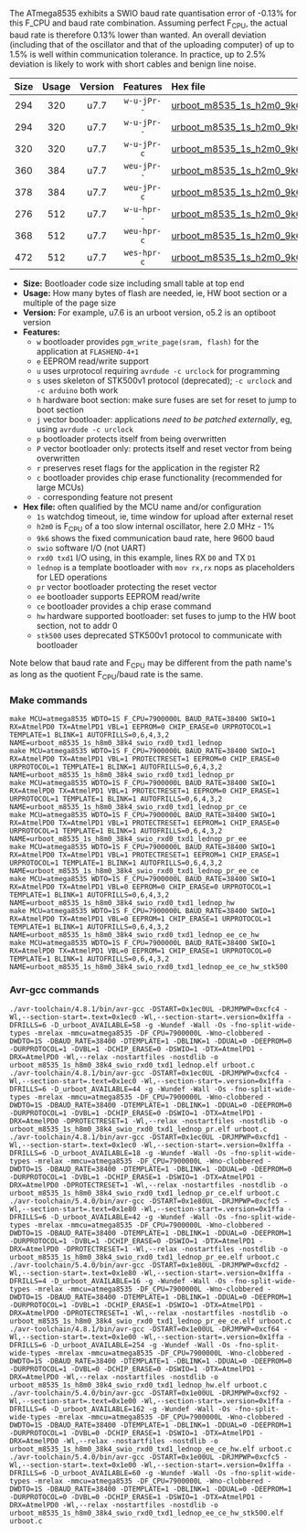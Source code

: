 The ATmega8535 exhibits a SWIO baud rate quantisation error of -0.13% for this F_CPU and baud rate combination. Assuming perfect F<sub>CPU</sub>, the actual baud rate is therefore 0.13% lower than wanted. An overall deviation (including that of the oscillator and that of the uploading computer) of up to 1.5% is well within communication tolerance. In practice, up to 2.5% deviation is likely to work with short cables and benign line noise.

|Size|Usage|Version|Features|Hex file|
|:-:|:-:|:-:|:-:|:--|
|294|320|u7.7|`w-u-jPr--`|[urboot_m8535_1s_h2m0_9k6_swio_rxd0_txd1_lednop.hex](https://raw.githubusercontent.com/stefanrueger/urboot.hex/main/mcus/atmega8535/watchdog_1_s/internal_oscillator_h-1.25%25/%2B2m000000_hz/%2B%2B%2B9k6_baud/uart0_rxd0_txd1/lednop/urboot_m8535_1s_h2m0_9k6_swio_rxd0_txd1_lednop.hex)|
|294|320|u7.7|`w-u-jPr--`|[urboot_m8535_1s_h2m0_9k6_swio_rxd0_txd1_lednop_pr.hex](https://raw.githubusercontent.com/stefanrueger/urboot.hex/main/mcus/atmega8535/watchdog_1_s/internal_oscillator_h-1.25%25/%2B2m000000_hz/%2B%2B%2B9k6_baud/uart0_rxd0_txd1/lednop/urboot_m8535_1s_h2m0_9k6_swio_rxd0_txd1_lednop_pr.hex)|
|320|320|u7.7|`w-u-jPr-c`|[urboot_m8535_1s_h2m0_9k6_swio_rxd0_txd1_lednop_pr_ce.hex](https://raw.githubusercontent.com/stefanrueger/urboot.hex/main/mcus/atmega8535/watchdog_1_s/internal_oscillator_h-1.25%25/%2B2m000000_hz/%2B%2B%2B9k6_baud/uart0_rxd0_txd1/lednop/urboot_m8535_1s_h2m0_9k6_swio_rxd0_txd1_lednop_pr_ce.hex)|
|360|384|u7.7|`weu-jPr--`|[urboot_m8535_1s_h2m0_9k6_swio_rxd0_txd1_lednop_pr_ee.hex](https://raw.githubusercontent.com/stefanrueger/urboot.hex/main/mcus/atmega8535/watchdog_1_s/internal_oscillator_h-1.25%25/%2B2m000000_hz/%2B%2B%2B9k6_baud/uart0_rxd0_txd1/lednop/urboot_m8535_1s_h2m0_9k6_swio_rxd0_txd1_lednop_pr_ee.hex)|
|378|384|u7.7|`weu-jPr-c`|[urboot_m8535_1s_h2m0_9k6_swio_rxd0_txd1_lednop_pr_ee_ce.hex](https://raw.githubusercontent.com/stefanrueger/urboot.hex/main/mcus/atmega8535/watchdog_1_s/internal_oscillator_h-1.25%25/%2B2m000000_hz/%2B%2B%2B9k6_baud/uart0_rxd0_txd1/lednop/urboot_m8535_1s_h2m0_9k6_swio_rxd0_txd1_lednop_pr_ee_ce.hex)|
|276|512|u7.7|`w-u-hpr--`|[urboot_m8535_1s_h2m0_9k6_swio_rxd0_txd1_lednop_hw.hex](https://raw.githubusercontent.com/stefanrueger/urboot.hex/main/mcus/atmega8535/watchdog_1_s/internal_oscillator_h-1.25%25/%2B2m000000_hz/%2B%2B%2B9k6_baud/uart0_rxd0_txd1/lednop/urboot_m8535_1s_h2m0_9k6_swio_rxd0_txd1_lednop_hw.hex)|
|368|512|u7.7|`weu-hpr-c`|[urboot_m8535_1s_h2m0_9k6_swio_rxd0_txd1_lednop_ee_ce_hw.hex](https://raw.githubusercontent.com/stefanrueger/urboot.hex/main/mcus/atmega8535/watchdog_1_s/internal_oscillator_h-1.25%25/%2B2m000000_hz/%2B%2B%2B9k6_baud/uart0_rxd0_txd1/lednop/urboot_m8535_1s_h2m0_9k6_swio_rxd0_txd1_lednop_ee_ce_hw.hex)|
|472|512|u7.7|`wes-hpr-c`|[urboot_m8535_1s_h2m0_9k6_swio_rxd0_txd1_lednop_ee_ce_hw_stk500.hex](https://raw.githubusercontent.com/stefanrueger/urboot.hex/main/mcus/atmega8535/watchdog_1_s/internal_oscillator_h-1.25%25/%2B2m000000_hz/%2B%2B%2B9k6_baud/uart0_rxd0_txd1/lednop/urboot_m8535_1s_h2m0_9k6_swio_rxd0_txd1_lednop_ee_ce_hw_stk500.hex)|

- **Size:** Bootloader code size including small table at top end
- **Usage:** How many bytes of flash are needed, ie, HW boot section or a multiple of the page size
- **Version:** For example, u7.6 is an urboot version, o5.2 is an optiboot version
- **Features:**
  + `w` bootloader provides `pgm_write_page(sram, flash)` for the application at `FLASHEND-4+1`
  + `e` EEPROM read/write support
  + `u` uses urprotocol requiring `avrdude -c urclock` for programming
  + `s` uses skeleton of STK500v1 protocol (deprecated); `-c urclock` and `-c arduino` both work
  + `h` hardware boot section: make sure fuses are set for reset to jump to boot section
  + `j` vector bootloader: applications *need to be patched externally*, eg, using `avrdude -c urclock`
  + `p` bootloader protects itself from being overwritten
  + `P` vector bootloader only: protects itself and reset vector from being overwritten
  + `r` preserves reset flags for the application in the register R2
  + `c` bootloader provides chip erase functionality (recommended for large MCUs)
  + `-` corresponding feature not present
- **Hex file:** often qualified by the MCU name and/or configuration
  + `1s` watchdog timeout, ie, time window for upload after external reset
  + `h2m0` is F<sub>CPU</sub> of a too slow internal oscillator, here 2.0 MHz - 1%
  + `9k6` shows the fixed communication baud rate, here 9600 baud
  + `swio` software I/O (not UART)
  + `rxd0 txd1` I/O using, in this example, lines RX `D0` and TX `D1`
  + `lednop` is a template bootloader with `mov rx,rx` nops as placeholders for LED operations
  + `pr` vector bootloader protecting the reset vector
  + `ee` bootloader supports EEPROM read/write
  + `ce` bootloader provides a chip erase command
  + `hw` hardware supported bootloader: set fuses to jump to the HW boot section, not to addr 0
  + `stk500` uses deprecated STK500v1 protocol to communicate with bootloader


Note below that baud rate and F<sub>CPU</sub> may be different from the path name's as long as the quotient F<sub>CPU</sub>/baud rate is the same.

### Make commands
```
make MCU=atmega8535 WDTO=1S F_CPU=7900000L BAUD_RATE=38400 SWIO=1 RX=AtmelPD0 TX=AtmelPD1 VBL=1 EEPROM=0 CHIP_ERASE=0 URPROTOCOL=1 TEMPLATE=1 BLINK=1 AUTOFRILLS=0,6,4,3,2 NAME=urboot_m8535_1s_h8m0_38k4_swio_rxd0_txd1_lednop
make MCU=atmega8535 WDTO=1S F_CPU=7900000L BAUD_RATE=38400 SWIO=1 RX=AtmelPD0 TX=AtmelPD1 VBL=1 PROTECTRESET=1 EEPROM=0 CHIP_ERASE=0 URPROTOCOL=1 TEMPLATE=1 BLINK=1 AUTOFRILLS=0,6,4,3,2 NAME=urboot_m8535_1s_h8m0_38k4_swio_rxd0_txd1_lednop_pr
make MCU=atmega8535 WDTO=1S F_CPU=7900000L BAUD_RATE=38400 SWIO=1 RX=AtmelPD0 TX=AtmelPD1 VBL=1 PROTECTRESET=1 EEPROM=0 CHIP_ERASE=1 URPROTOCOL=1 TEMPLATE=1 BLINK=1 AUTOFRILLS=0,6,4,3,2 NAME=urboot_m8535_1s_h8m0_38k4_swio_rxd0_txd1_lednop_pr_ce
make MCU=atmega8535 WDTO=1S F_CPU=7900000L BAUD_RATE=38400 SWIO=1 RX=AtmelPD0 TX=AtmelPD1 VBL=1 PROTECTRESET=1 EEPROM=1 CHIP_ERASE=0 URPROTOCOL=1 TEMPLATE=1 BLINK=1 AUTOFRILLS=0,6,4,3,2 NAME=urboot_m8535_1s_h8m0_38k4_swio_rxd0_txd1_lednop_pr_ee
make MCU=atmega8535 WDTO=1S F_CPU=7900000L BAUD_RATE=38400 SWIO=1 RX=AtmelPD0 TX=AtmelPD1 VBL=1 PROTECTRESET=1 EEPROM=1 CHIP_ERASE=1 URPROTOCOL=1 TEMPLATE=1 BLINK=1 AUTOFRILLS=0,6,4,3,2 NAME=urboot_m8535_1s_h8m0_38k4_swio_rxd0_txd1_lednop_pr_ee_ce
make MCU=atmega8535 WDTO=1S F_CPU=7900000L BAUD_RATE=38400 SWIO=1 RX=AtmelPD0 TX=AtmelPD1 VBL=0 EEPROM=0 CHIP_ERASE=0 URPROTOCOL=1 TEMPLATE=1 BLINK=1 AUTOFRILLS=0,6,4,3,2 NAME=urboot_m8535_1s_h8m0_38k4_swio_rxd0_txd1_lednop_hw
make MCU=atmega8535 WDTO=1S F_CPU=7900000L BAUD_RATE=38400 SWIO=1 RX=AtmelPD0 TX=AtmelPD1 VBL=0 EEPROM=1 CHIP_ERASE=1 URPROTOCOL=1 TEMPLATE=1 BLINK=1 AUTOFRILLS=0,6,4,3,2 NAME=urboot_m8535_1s_h8m0_38k4_swio_rxd0_txd1_lednop_ee_ce_hw
make MCU=atmega8535 WDTO=1S F_CPU=7900000L BAUD_RATE=38400 SWIO=1 RX=AtmelPD0 TX=AtmelPD1 VBL=0 EEPROM=1 CHIP_ERASE=1 URPROTOCOL=0 TEMPLATE=1 BLINK=1 AUTOFRILLS=0,6,4,3,2 NAME=urboot_m8535_1s_h8m0_38k4_swio_rxd0_txd1_lednop_ee_ce_hw_stk500
```

### Avr-gcc commands
```
./avr-toolchain/4.8.1/bin/avr-gcc -DSTART=0x1ec0UL -DRJMPWP=0xcfc4 -Wl,--section-start=.text=0x1ec0 -Wl,--section-start=.version=0x1ffa -DFRILLS=6 -D_urboot_AVAILABLE=58 -g -Wundef -Wall -Os -fno-split-wide-types -mrelax -mmcu=atmega8535 -DF_CPU=7900000L -Wno-clobbered -DWDTO=1S -DBAUD_RATE=38400 -DTEMPLATE=1 -DBLINK=1 -DDUAL=0 -DEEPROM=0 -DURPROTOCOL=1 -DVBL=1 -DCHIP_ERASE=0 -DSWIO=1 -DTX=AtmelPD1 -DRX=AtmelPD0 -Wl,--relax -nostartfiles -nostdlib -o urboot_m8535_1s_h8m0_38k4_swio_rxd0_txd1_lednop.elf urboot.c
./avr-toolchain/4.8.1/bin/avr-gcc -DSTART=0x1ec0UL -DRJMPWP=0xcfc4 -Wl,--section-start=.text=0x1ec0 -Wl,--section-start=.version=0x1ffa -DFRILLS=6 -D_urboot_AVAILABLE=44 -g -Wundef -Wall -Os -fno-split-wide-types -mrelax -mmcu=atmega8535 -DF_CPU=7900000L -Wno-clobbered -DWDTO=1S -DBAUD_RATE=38400 -DTEMPLATE=1 -DBLINK=1 -DDUAL=0 -DEEPROM=0 -DURPROTOCOL=1 -DVBL=1 -DCHIP_ERASE=0 -DSWIO=1 -DTX=AtmelPD1 -DRX=AtmelPD0 -DPROTECTRESET=1 -Wl,--relax -nostartfiles -nostdlib -o urboot_m8535_1s_h8m0_38k4_swio_rxd0_txd1_lednop_pr.elf urboot.c
./avr-toolchain/4.8.1/bin/avr-gcc -DSTART=0x1ec0UL -DRJMPWP=0xcfd1 -Wl,--section-start=.text=0x1ec0 -Wl,--section-start=.version=0x1ffa -DFRILLS=6 -D_urboot_AVAILABLE=18 -g -Wundef -Wall -Os -fno-split-wide-types -mrelax -mmcu=atmega8535 -DF_CPU=7900000L -Wno-clobbered -DWDTO=1S -DBAUD_RATE=38400 -DTEMPLATE=1 -DBLINK=1 -DDUAL=0 -DEEPROM=0 -DURPROTOCOL=1 -DVBL=1 -DCHIP_ERASE=1 -DSWIO=1 -DTX=AtmelPD1 -DRX=AtmelPD0 -DPROTECTRESET=1 -Wl,--relax -nostartfiles -nostdlib -o urboot_m8535_1s_h8m0_38k4_swio_rxd0_txd1_lednop_pr_ce.elf urboot.c
./avr-toolchain/5.4.0/bin/avr-gcc -DSTART=0x1e80UL -DRJMPWP=0xcfc5 -Wl,--section-start=.text=0x1e80 -Wl,--section-start=.version=0x1ffa -DFRILLS=6 -D_urboot_AVAILABLE=42 -g -Wundef -Wall -Os -fno-split-wide-types -mrelax -mmcu=atmega8535 -DF_CPU=7900000L -Wno-clobbered -DWDTO=1S -DBAUD_RATE=38400 -DTEMPLATE=1 -DBLINK=1 -DDUAL=0 -DEEPROM=1 -DURPROTOCOL=1 -DVBL=1 -DCHIP_ERASE=0 -DSWIO=1 -DTX=AtmelPD1 -DRX=AtmelPD0 -DPROTECTRESET=1 -Wl,--relax -nostartfiles -nostdlib -o urboot_m8535_1s_h8m0_38k4_swio_rxd0_txd1_lednop_pr_ee.elf urboot.c
./avr-toolchain/5.4.0/bin/avr-gcc -DSTART=0x1e80UL -DRJMPWP=0xcfd2 -Wl,--section-start=.text=0x1e80 -Wl,--section-start=.version=0x1ffa -DFRILLS=4 -D_urboot_AVAILABLE=16 -g -Wundef -Wall -Os -fno-split-wide-types -mrelax -mmcu=atmega8535 -DF_CPU=7900000L -Wno-clobbered -DWDTO=1S -DBAUD_RATE=38400 -DTEMPLATE=1 -DBLINK=1 -DDUAL=0 -DEEPROM=1 -DURPROTOCOL=1 -DVBL=1 -DCHIP_ERASE=1 -DSWIO=1 -DTX=AtmelPD1 -DRX=AtmelPD0 -DPROTECTRESET=1 -Wl,--relax -nostartfiles -nostdlib -o urboot_m8535_1s_h8m0_38k4_swio_rxd0_txd1_lednop_pr_ee_ce.elf urboot.c
./avr-toolchain/4.8.1/bin/avr-gcc -DSTART=0x1e00UL -DRJMPWP=0xcf64 -Wl,--section-start=.text=0x1e00 -Wl,--section-start=.version=0x1ffa -DFRILLS=6 -D_urboot_AVAILABLE=254 -g -Wundef -Wall -Os -fno-split-wide-types -mrelax -mmcu=atmega8535 -DF_CPU=7900000L -Wno-clobbered -DWDTO=1S -DBAUD_RATE=38400 -DTEMPLATE=1 -DBLINK=1 -DDUAL=0 -DEEPROM=0 -DURPROTOCOL=1 -DVBL=0 -DCHIP_ERASE=0 -DSWIO=1 -DTX=AtmelPD1 -DRX=AtmelPD0 -Wl,--relax -nostartfiles -nostdlib -o urboot_m8535_1s_h8m0_38k4_swio_rxd0_txd1_lednop_hw.elf urboot.c
./avr-toolchain/5.4.0/bin/avr-gcc -DSTART=0x1e00UL -DRJMPWP=0xcf92 -Wl,--section-start=.text=0x1e00 -Wl,--section-start=.version=0x1ffa -DFRILLS=6 -D_urboot_AVAILABLE=162 -g -Wundef -Wall -Os -fno-split-wide-types -mrelax -mmcu=atmega8535 -DF_CPU=7900000L -Wno-clobbered -DWDTO=1S -DBAUD_RATE=38400 -DTEMPLATE=1 -DBLINK=1 -DDUAL=0 -DEEPROM=1 -DURPROTOCOL=1 -DVBL=0 -DCHIP_ERASE=1 -DSWIO=1 -DTX=AtmelPD1 -DRX=AtmelPD0 -Wl,--relax -nostartfiles -nostdlib -o urboot_m8535_1s_h8m0_38k4_swio_rxd0_txd1_lednop_ee_ce_hw.elf urboot.c
./avr-toolchain/5.4.0/bin/avr-gcc -DSTART=0x1e00UL -DRJMPWP=0xcfc5 -Wl,--section-start=.text=0x1e00 -Wl,--section-start=.version=0x1ffa -DFRILLS=6 -D_urboot_AVAILABLE=60 -g -Wundef -Wall -Os -fno-split-wide-types -mrelax -mmcu=atmega8535 -DF_CPU=7900000L -Wno-clobbered -DWDTO=1S -DBAUD_RATE=38400 -DTEMPLATE=1 -DBLINK=1 -DDUAL=0 -DEEPROM=1 -DURPROTOCOL=0 -DVBL=0 -DCHIP_ERASE=1 -DSWIO=1 -DTX=AtmelPD1 -DRX=AtmelPD0 -Wl,--relax -nostartfiles -nostdlib -o urboot_m8535_1s_h8m0_38k4_swio_rxd0_txd1_lednop_ee_ce_hw_stk500.elf urboot.c
```

